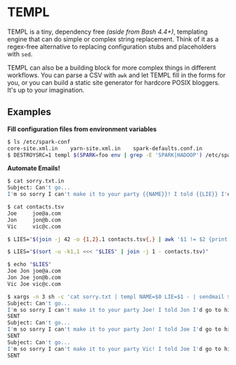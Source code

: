 # TEMPL
TEMPL is a tiny, dependency free _(aside from Bash 4.4+)_, templating
engine that can do simple or complex string replacement. Think of it
as a regex-free alternative to replacing configuration stubs and
placeholders with `sed`.

TEMPL can also be a building block for more complex things in different
workflows. You can parse a CSV with `awk` and let TEMPL fill in the forms
for you, or you can build a static site generator for hardcore POSIX
bloggers. It's up to your imagination.


## Examples
**Fill configuration files from environment variables**
```bash
$ ls /etc/spark-conf
core-site.xml.in    yarn-site.xml.in    spark-defaults.conf.in
$ DESTROYSRC=1 templ $(SPARK=foo env | grep -E 'SPARK|HADOOP') /etc/spark-conf
```

**Automate Emails!**
```bash
$ cat sorry.txt.in
Subject: Can't go...
I'm so sorry I can't make it to your party {{NAME}}! I told {{LIE}} I'd go to his...

$ cat contacts.tsv
Joe     joe@a.com
Jon     jon@b.com
Vic     vic@c.com

$ LIES="$(join -j 42 -o {1,2}.1 contacts.tsv{,} | awk '$1 != $2 {print $1, $2}')"

$ LIES="$(sort -u -k1,1 <<< "$LIES" | join -j 1 - contacts.tsv)"

$ echo "$LIES"
Joe Jon joe@a.com
Jon Joe jon@b.com
Vic Joe vic@c.com

$ xargs -n 3 sh -c 'cat sorry.txt | templ NAME=$0 LIE=$1 - | sendmail $2' <<< "$LIES"
Subject: Can't go...
I'm so sorry I can't make it to your party Joe! I told Jon I'd go to his...
SENT
Subject: Can't go...
I'm so sorry I can't make it to your party Jon! I told Joe I'd go to his...
SENT
Subject: Can't go...
I'm so sorry I can't make it to your party Vic! I told Joe I'd go to his...
SENT
```

